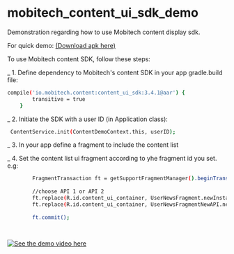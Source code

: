 # mobitech_content_ui_sdk_demo
Demonstration regarding how to use Mobitech content display sdk. 


For quick demo: [(Download apk here)](https://www.dropbox.com/s/qoit44xylr8z1pi/content_ui_demo.apk?dl=1)


To use Mobitech content SDK, follow these steps:

_ 1. Define dependency to Mobitech's content SDK in your app gradle.build file:
```sh
compile('io.mobitech.content:content_ui_sdk:3.4.1@aar') {
        transitive = true
    }
```

_ 2. Initiate the SDK with a user ID (in Application class):
```sh
 ContentService.init(ContentDemoContext.this, userID);
```

_ 3. In your app define a fragment to include the content list

_ 4. Set the content list ui fragment according to yhe fragment id you set.
e.g:
```sh
        FragmentTransaction ft = getSupportFragmentManager().beginTransaction();
        
        //choose API 1 or API 2
        ft.replace(R.id.content_ui_container, UserNewsFragment.newInstance(), "UserNewsFragment.TAG"); // API 1        
        ft.replace(R.id.content_ui_container, UserNewsFragmentNewAPI.newInstance(), "UserNewsFragmentNewAPI.TAG"); // API 2
        
        ft.commit();
        
        
```


[![See the demo video here](https://i.ytimg.com/vi/cON5zcx_FCc/default.jpg?v=57da500d&sqp=CNCg6b4F&rs=AOn4CLCv06oDjftA7bH-tkStiG-a4_R2rQ)](https://youtu.be/cON5zcx_FCc)

